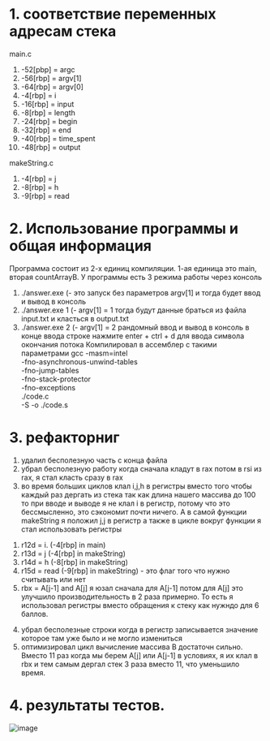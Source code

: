 # 1. соответствие переменных адресам стека
main.c

1) -52[pbp] = argc
2) -56[rbp] = argv[1]
3) -64[rbp] = argv[0]
4) -4[rbp] = i
5) -16[rbp] = input
6) -8[rbp] = length
7) -24[rbp] = begin
8) -32[rbp] = end
9) -40[rbp] = time_spent
10) -48[rbp] = output

makeString.c
1) -4[rbp] = j
2) -8[rbp] = h
3) -9[rbp] = read

# 2. Использование программы и общая информация
Программа состоит из 2-х единиц компиляции. 1-ая единица это main, вторая countArrayB. 
У программы есть 3 режима работы через консоль
1) ./answer.exe           (- это запуск без параметров argv[1] и тогда будет ввод и вывод в консоль
2) ./answer.exe 1         (- argv[1] = 1 тогда будут данные браться из файла input.txt и класться в output.txt
3) ./answer.exe 2         (- argv[1] = 2 рандомный ввод и вывод в консоль
в конце ввода строке нажмите enter + ctrl + d для ввода символа окончания потока
Компилировал в ассемблер с такими параметрами
gcc -masm=intel \
    -fno-asynchronous-unwind-tables \
    -fno-jump-tables \
    -fno-stack-protector \
    -fno-exceptions \
    ./code.c \
    -S -o ./code.s


# 3. рефакторниг
1) удалил бесполезную часть с конца файла
2) убрал бесполезную работу когда сначала кладут в rax потом в rsi из rax, я стал класть сразу в rax
3) во время больших циклов клал i,j,h в регистры вместо того чтобы каждый раз дергать из стека
так как длина нашего массива до 100 то при вводе и выводе я не клал i в регистр, потому что это бессмысленно, это сэкономит почти ничего. А в самой функции makeString я положил j,j в регистр а также в цикле вокруг функции я стал использовать регистры 
1. r12d = i.       (-4[rbp] in main)
2. r13d = j   (-4[rbp] in makeString)
3. r14d = h   (-8[rbp] in makeString)
4. r15d = read (-9[rbp] in makeString)  - это флаг того что нужно считывать или нет
5. rbx = A[j-1] and A[j]  я юзал сначала для A[j-1] потом для A[j]
это улучшило производительность в 2 раза примерно. То есть я использовал регистры вместо обращения к стеку как нужндо для 6 баллов.
4) убрал бесполезные строки когда в регистр записывается значение которое там уже было и не могло измениться
5) оптимизировал цикл вычисление массива B достаточн сильно. Вместо 11 раз когда мы берем A[j] или A[j-1] в условиях, я их клал в rbx и тем самым дергал стек 3 раза вместо 11, что уменьшило время.

# 4. результаты тестов.
![image](https://user-images.githubusercontent.com/113286731/200050446-b06bdfa0-1e75-41eb-8c38-4e30d770e88d.png)
